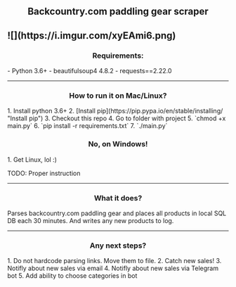 <h2 align="center">Backcountry.com paddling gear scraper<h2>
![](https://i.imgur.com/xyEAmi6.png)
<h3 align="center">Requirements:</h3>
- Python 3.6+
- beautifulsoup4 4.8.2
- requests==2.22.0

------------
<h3 align="center">How to run it on Mac/Linux?</h3>
1. Install python 3.6+
2. [Install pip](https://pip.pypa.io/en/stable/installing/ "Install pip")
3. Checkout this repo
4. Go to folder with project
5. `chmod +x main.py`
6. `pip install -r requirements.txt`
7. `./main.py`

<h3 align="center">No, on Windows!</h3>
1. Get Linux, lol :)

TODO: Proper instruction

------------

<h3 align="center">What it does?</h3>
Parses backcountry.com paddling gear and places all products in local SQL DB each 30 minutes. And writes any new products to log. 


------------

<h3 align="center">Any next steps?</h3>
1. Do not hardcode parsing links. Move them to file.
2. Catch new sales!
3. Notifly about new sales via email
4. Notifly about new sales via Telegram bot
5. Add ability to choose categories in bot


